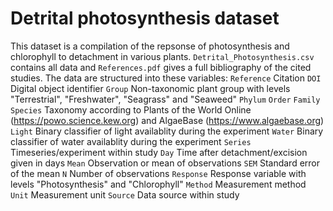# Detrital photosynthesis dataset
This dataset is a compilation of the repsonse of photosynthesis and chlorophyll to detachment in various plants. `Detrital_Photosynthesis.csv` contains all data and `References.pdf` gives a full bibliography of the cited studies. The data are structured into these variables:
`Reference` Citation
`DOI` Digital object identifier
`Group` Non-taxonomic plant group with levels "Terrestrial", "Freshwater", "Seagrass" and "Seaweed"
`Phylum` `Order` `Family` `Species` Taxonomy according to Plants of the World Online (https://powo.science.kew.org) and AlgaeBase (https://www.algaebase.org)
`Light` Binary classifier of light availablity during the experiment
`Water` Binary classifier of water availablity during the experiment
`Series` Timeseries/experiment within study 
`Day` Time after detachment/excision given in days
`Mean` Observation or mean of observations
`SEM` Standard error of the mean
`N` Number of observations
`Response` Response variable with levels "Photosynthesis" and "Chlorophyll"
`Method` Measurement method
`Unit` Measurement unit
`Source` Data source within study
